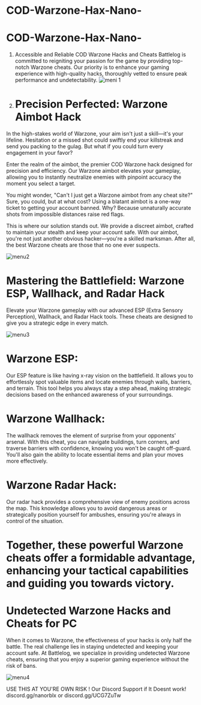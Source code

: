 # COD-Warzone-Hax-Nano-

# COD-Warzone-Hax-Nano-

1. Accessible and Reliable COD Warzone Hacks and Cheats
Battlelog is committed to reigniting your passion for the game by providing top-notch Warzone cheats. Our priority is to enhance your gaming experience with high-quality hacks, thoroughly vetted to ensure peak performance and undetectability.
![meni 1](https://github.com/user-attachments/assets/42a92262-a767-478f-9efa-d16198607c21)


2. # Precision Perfected: Warzone Aimbot Hack
In the high-stakes world of Warzone, your aim isn't just a skill—it's your lifeline. Hesitation or a missed shot could swiftly end your killstreak and send you packing to the gulag. But what if you could turn every engagement in your favor?

Enter the realm of the aimbot, the premier COD Warzone hack designed for precision and efficiency. Our Warzone aimbot elevates your gameplay, allowing you to instantly neutralize enemies with pinpoint accuracy the moment you select a target.

You might wonder, "Can't I just get a Warzone aimbot from any cheat site?" Sure, you could, but at what cost? Using a blatant aimbot is a one-way ticket to getting your account banned. Why? Because unnaturally accurate shots from impossible distances raise red flags.

This is where our solution stands out. We provide a discreet aimbot, crafted to maintain your stealth and keep your account safe. With our aimbot, you're not just another obvious hacker—you're a skilled marksman. After all, the best Warzone cheats are those that no one ever suspects.

![menu2](https://github.com/user-attachments/assets/c07dcb7f-a39c-4e55-92bd-37b31b38d575)


# Mastering the Battlefield: Warzone ESP, Wallhack, and Radar Hack
Elevate your Warzone gameplay with our advanced ESP (Extra Sensory Perception), Wallhack, and Radar Hack tools. These cheats are designed to give you a strategic edge in every match.
 
![menu3](https://github.com/user-attachments/assets/eba13070-62ab-475d-bb48-12653c86d8d1)



# Warzone ESP:
Our ESP feature is like having x-ray vision on the battlefield. It allows you to effortlessly spot valuable items and locate enemies through walls, barriers, and terrain. This tool helps you always stay a step ahead, making strategic decisions based on the enhanced awareness of your surroundings.

# Warzone Wallhack:
The wallhack removes the element of surprise from your opponents' arsenal. With this cheat, you can navigate buildings, turn corners, and traverse barriers with confidence, knowing you won't be caught off-guard. You'll also gain the ability to locate essential items and plan your moves more effectively.

# Warzone Radar Hack:
Our radar hack provides a comprehensive view of enemy positions across the map. This knowledge allows you to avoid dangerous areas or strategically position yourself for ambushes, ensuring you're always in control of the situation.

# Together, these powerful Warzone cheats offer a formidable advantage, enhancing your tactical capabilities and guiding you towards victory.

 

# Undetected Warzone Hacks and Cheats for PC
When it comes to Warzone, the effectiveness of your hacks is only half the battle. The real challenge lies in staying undetected and keeping your account safe. At Battlelog, we specialize in providing undetected Warzone cheats, ensuring that you enjoy a superior gaming experience without the risk of bans.

![menu4](https://github.com/user-attachments/assets/7f5edf11-5d33-442d-b64a-d84e23fe891b)

USE THIS AT YOU'RE OWN RISK !
Our Discord Support if It Doesnt work!
discord.gg/nanorblx or discord.gg/UCG7ZuTw
